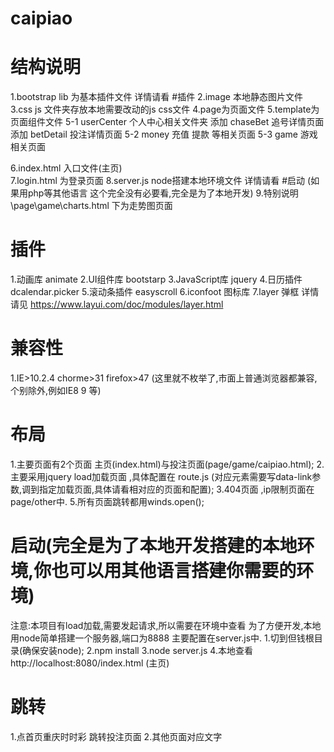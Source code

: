 # caipiao

# 结构说明
1.bootstrap lib 为基本插件文件 详情请看 #插件
2.image 本地静态图片文件
3.css js 文件夹存放本地需要改动的js css文件
4.page为页面文件
5.template为页面组件文件
   5-1  userCenter 个人中心相关文件夹
        添加 chaseBet 追号详情页面
        添加 betDetail 投注详情页面
   5-2  money 充值 提款 等相关页面
   5-3  game 游戏相关页面

6.index.html 入口文件(主页)  
7.login.html 为登录页面
8.server.js node搭建本地环境文件 详情请看 #启动 (如果用php等其他语言 这个完全没有必要看,完全是为了本地开发)
9.特别说明\page\game\charts.html 下为走势图页面

# 插件
1.动画库 animate
2.UI组件库 bootstarp
3.JavaScript库 jquery
4.日历插件 dcalendar.picker
5.滚动条插件 easyscroll
6.iconfoot 图标库
7.layer 弹框 详情请见 https://www.layui.com/doc/modules/layer.html

# 兼容性
1.IE>10.2.4  chorme>31 firefox>47 (这里就不枚举了,市面上普通浏览器都兼容,个别除外,例如IE8 9 等)

# 布局
1.主要页面有2个页面 主页(index.html)与投注页面(page/game/caipiao.html);
2.主要采用jquery load加载页面 ,具体配置在 route.js  (对应元素需要写data-link参数,调到指定加载页面,具体请看相对应的页面和配置);
3.404页面 ,ip限制页面在page/other中.
5.所有页面跳转都用winds.open();

# 启动(完全是为了本地开发搭建的本地环境,你也可以用其他语言搭建你需要的环境)
注意:本项目有load加载,需要发起请求,所以需要在环境中查看
为了方便开发,本地用node简单搭建一个服务器,端口为8888 主要配置在server.js中.
1.切到但钱根目录(确保安装node);
2.npm install
3.node server.js 
4.本地查看 http://localhost:8080/index.html (主页)


# 跳转
1.点首页重庆时时彩 跳转投注页面
2.其他页面对应文字

